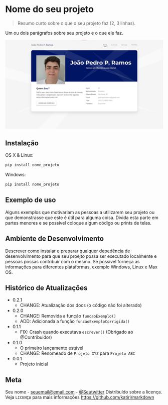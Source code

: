 # Nome do seu projeto
> Resumo curto sobre o que o seu projeto faz (2, 3 linhas).

Um ou dois parágrafos sobre seu projeto e o que ele faz.

![](imagem_projeto.jpg "Imagem do projeto")

## Instalação

OS X & Linux:

```sh
pip install nome_projeto
```

Windows:

```sh
pip install nome_projeto
```

## Exemplo de uso

Alguns exemplos que motivariam as pessoas a utilizarem seu projeto ou que demonstrasse que este é útil para alguma coisa. Divida esta parte em partes menores e se possível coloque algum código ou prints de telas.

## Ambiente de Desenvolvimento

Descrever como instalar e preparar qualquer depedência de desenvolvimento para que seu proejto possa ser executado localmente e pessoas possas contribuir com o mesmo. Se possível forneça as informações para diferentes plataformas, exemplo Windows, Linux e Max OS.

## Histórico de Atualizações

* 0.2.1
    * CHANGE: Atualização dos docs (o código não foi alterado)
* 0.2.0
    * CHANGE: Removida a função `funcaoExemplo()`
    * ADD: Adicionada a função `funcaoExemploCorrigida()`
* 0.1.1
    * FIX: Crash quando executava `escrever()` (Obrigado ao @Contribuidor)
* 0.1.0
    * O primeiro lançamento estável
    * CHANGE: Renomeado de `Projeto XYZ` para `Projeto ABC`
* 0.0.1
    * Projeto inicial

## Meta
Seu nome - <seuemail@email.com> - [@Seutwitter](https://twitter.com/)
Distribuído sobre a licença. Veja `LICENÇA` para mais informações
<https://github.com/katiri/markdown>